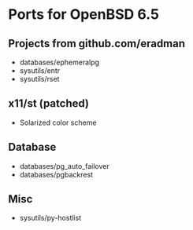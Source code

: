 Ports for OpenBSD 6.5
=====================

Projects from github.com/eradman
--------------------------------

* databases/ephemeralpg
* sysutils/entr
* sysutils/rset

x11/st (patched)
------

* Solarized color scheme

Database
--------

* databases/pg_auto_failover
* databases/pgbackrest

Misc
----

* sysutils/py-hostlist
